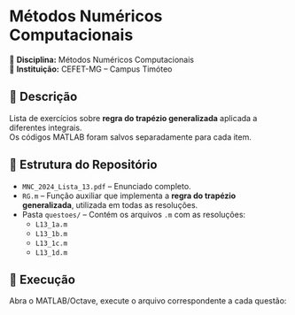 # Métodos Numéricos Computacionais

📄 **Disciplina:** Métodos Numéricos Computacionais  
🏫 **Instituição:** CEFET-MG – Campus Timóteo  

## 📜 Descrição
Lista de exercícios sobre **regra do trapézio generalizada** aplicada a diferentes integrais.  
Os códigos MATLAB foram salvos separadamente para cada item.

## 📂 Estrutura do Repositório
- `MNC_2024_Lista_13.pdf` – Enunciado completo.
- `RG.m` – Função auxiliar que implementa a **regra do trapézio generalizada**, utilizada em todas as resoluções.
- Pasta `questoes/` – Contém os arquivos `.m` com as resoluções:
  - `L13_1a.m`
  - `L13_1b.m`
  - `L13_1c.m`
  - `L13_1d.m`

## 🚀 Execução
Abra o MATLAB/Octave, execute o arquivo correspondente a cada questão:
